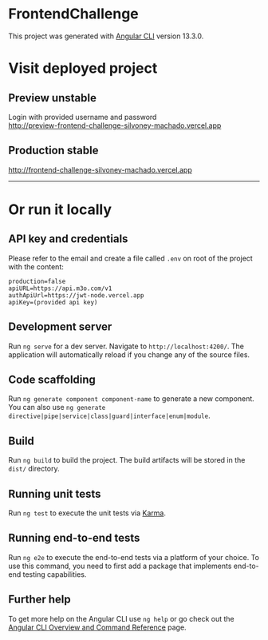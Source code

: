 # FrontendChallenge

This project was generated with [Angular CLI](https://github.com/angular/angular-cli) version 13.3.0.

# Visit deployed project
## Preview unstable
Login with provided username and password  
http://preview-frontend-challenge-silvoney-machado.vercel.app

## Production stable
http://frontend-challenge-silvoney-machado.vercel.app

--------
# Or run it locally

## API key and credentials
Please refer to the email and create a file called `.env` on root of the project with the content:  
```
production=false
apiURL=https://api.m3o.com/v1
authApiUrl=https://jwt-node.vercel.app
apiKey=(provided api key)
```

## Development server

Run `ng serve` for a dev server. Navigate to `http://localhost:4200/`. The application will automatically reload if you change any of the source files.

## Code scaffolding

Run `ng generate component component-name` to generate a new component. You can also use `ng generate directive|pipe|service|class|guard|interface|enum|module`.

## Build

Run `ng build` to build the project. The build artifacts will be stored in the `dist/` directory.

## Running unit tests

Run `ng test` to execute the unit tests via [Karma](https://karma-runner.github.io).

## Running end-to-end tests

Run `ng e2e` to execute the end-to-end tests via a platform of your choice. To use this command, you need to first add a package that implements end-to-end testing capabilities.

## Further help

To get more help on the Angular CLI use `ng help` or go check out the [Angular CLI Overview and Command Reference](https://angular.io/cli) page.
